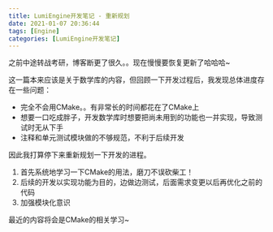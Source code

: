 ```yaml
---
title: LumiEngine开发笔记 - 重新规划
date: 2021-01-07 20:36:44
tags: [Engine]
categories: [LumiEngine开发笔记]
---
```


之前中途转战考研，博客断更了很久。。现在慢慢要恢复更新了哈哈哈~

这一篇本来应该是关于数学库的内容，但回顾一下开发过程后，我发现总体进度存在一些问题：

- 完全不会用CMake。。有非常长的时间都花在了CMake上
- 想要一口吃成胖子，开发数学库时想要把尚未用到的功能也一并实现，导致测试时无从下手
- 注释和单元测试模块做的不够规范，不利于后续开发

因此我打算停下来重新规划一下开发的进程。

1. 首先系统地学习一下CMake的用法，磨刀不误砍柴工！
2. 后续的开发以实现功能为目的，边做边测试，后面需求变更以后再优化之前的代码
3. 加强模块化意识

最近的内容将会是CMake的相关学习~